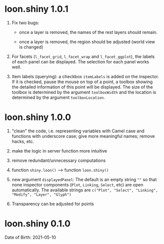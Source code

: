 # loon.shiny 1.0.1

1. Fix two bugs: 

    - once a layer is removed, the names of the rest layers should remain. 
  
    - once a layer is removed, the region should be adjusted (world view is changed)
  
2. For facets (`l_facet_grid`, `l_facet_wrap` and `l_facet_ggplot`), the labels of each panel can be displayed. The selection for each panel works well.

3. Item labels (querying): a checkbox `itemLabels` is added on the inspector. If it is checked, pause the mouse on top of a point, a toolbox showing the detailed information of this point will be displayed. The size of the toolbox is determined by the argument `toolboxWidth` and the location is determined by the argument `toolboxLocation`.

# loon.shiny 1.0.0 

1. "clean" the code, i.e. representing variables with Camel case and functions with underscore case; give more meaningful names; remove hacks, etc.

2. make the logic in server function more intuitive

3. remove redundant/unnecessary computations

4. function `shiny.loon()` --> function `loon.shiny()`

5. new argument `displayedPanel`: The default is an empty string `""` so that none inspector components (`Plot`, `Linking`, `Select`, etc) are open automatically. The available strings are `c("Plot", "Select", "Linking", "Modify", "Layer", "Glyph")`

6. Transparency can be adjusted for points

# loon.shiny 0.1.0

Date of Birth: 2021-05-10
